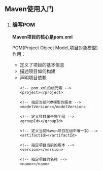 ## Maven使用入门 ##

1.  ### 编写POM ###  
	__Maven项目的核心是pom.xml__ 

	POM(Project Object Model,项目对象模型)  
	作用：  
	- 定义了项目的基本信息
	- 描述项目如何构建
	- 声明项目依赖
		```
		<!-- pom.xml的根元素 -->
		<project></project>

		<!-- 指定当前POM模型的版本 -->
		<modelVersion></modelVersion>

		<!-- 定义项目属于哪个组 -->
		<groupId></groupId>

		<!-- 定义当前Maven项目在组中唯一ID -->
		<artifactId></artifactId>

		<!-- 指定项目当前的版本 -->
		<version></version>

		<!-- 指定项目的名称 -->
		<name></name>
		```

